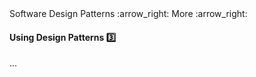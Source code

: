 <link rel="stylesheet" href="{{baseUrl}}/css/textbook.css">

<div class="website-content">

<div id="path">Software Design Patterns :arrow_right: More :arrow_right:</div>

<div id="title">

#### Using Design Patterns :three:

</div>

<div id="body">

...

</div>

</div>
